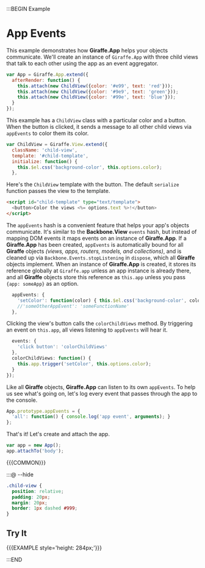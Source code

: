 :::BEGIN Example


# App Events

This example demonstrates how __Giraffe.App__ helps your objects communicate.
We'll create an instance of `Giraffe.App` with three child views that talk to
each other using the app as an event aggregator.

```js
var App = Giraffe.App.extend({
  afterRender: function() {
    this.attach(new ChildView({color: '#e99', text: 'red'}));
    this.attach(new ChildView({color: '#9e9', text: 'green'}));
    this.attach(new ChildView({color: '#99e', text: 'blue'}));
  }
});
```

This example has a `ChildView` class with a particular color and a button. When
the button is clicked, it sends a message to all other child views via
`appEvents` to color them its color.

```js
var ChildView = Giraffe.View.extend({
  className: 'child-view',
  template: '#child-template',
  initialize: function() {
    this.$el.css('background-color', this.options.color);
  },
```

Here's the `ChildView` template with the button. The default `serialize`
function passes the view to the template.

```html
<script id="child-template" type="text/template">
  <button>Color the views <%= options.text %>!</button>
</script>
```

The `appEvents` hash is a convenient feature that helps your app's objects
communicate. It's similar to the __Backbone.View__ `events` hash, but instead of
mapping DOM events it maps events on an instance of __Giraffe.App__.  If a
__Giraffe.App__ has been created, `appEvents` is automatically bound for all
__Giraffe__ objects _(views, apps, routers, models, and collections)_, and is
cleaned up via `Backbone.Events.stopListening` in `dispose`, which all
__Giraffe__ objects implement. When an instance of __Giraffe.App__ is created,
it stores its reference globally at `Giraffe.app` unless an app instance is
already there, and all __Giraffe__ objects store this reference as `this.app`
unless you pass `{app: someApp}` as an option.

```js
  appEvents: {
    'setColor': function(color) { this.$el.css('background-color', color); }
    //'someOtherAppEvent': 'someFunctionName'
  },
```

Clicking the view's button calls the `colorChildViews` method. By triggering an
event on `this.app`, all views listening to `appEvents` will hear it.

```js
  events: {
    'click button': 'colorChildViews'
  },
  colorChildViews: function() {
    this.app.trigger('setColor', this.options.color);
  }
});
```

Like all __Giraffe__ objects, __Giraffe.App__ can listen to its own `appEvents`.
To help us see what's going on, let's log every event that passes through the
app to the console.

```js
App.prototype.appEvents = {
  'all': function() { console.log('app event', arguments); }
};
```

That's it! Let's create and attach the app.

```js
var app = new App();
app.attachTo('body');
```

{{{COMMON}}}

:::@ --hide

```css
.child-view {
  position: relative;
  padding: 20px;
  margin: 20px;
  border: 1px dashed #999;
}
```

## Try It

{{{EXAMPLE style='height: 284px;'}}}

:::END
